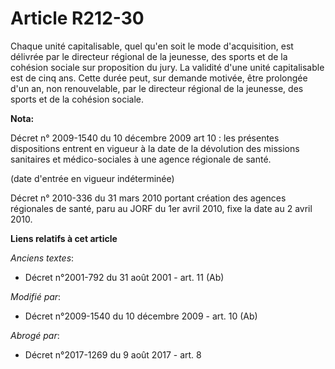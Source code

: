 # Article R212-30

Chaque unité capitalisable, quel qu'en soit le mode d'acquisition, est délivrée par le directeur régional de la jeunesse, des
sports et de la cohésion sociale sur proposition du jury. La validité d'une unité capitalisable est de cinq ans. Cette durée
peut, sur demande motivée, être prolongée d'un an, non renouvelable, par le directeur régional de la jeunesse, des sports et
de la cohésion sociale.

**Nota:**

Décret n° 2009-1540 du 10 décembre 2009 art 10 : les présentes dispositions entrent en vigueur à la date de la dévolution des
missions sanitaires et médico-sociales à une agence régionale de santé. 

(date d'entrée en vigueur indéterminée)

Décret n° 2010-336 du 31 mars 2010 portant création des agences régionales de santé, paru au JORF du 1er avril 2010, fixe la
date au 2 avril 2010.

**Liens relatifs à cet article**

_Anciens textes_:

  - Décret n°2001-792 du 31 août 2001 - art. 11 (Ab)

_Modifié par_:

  - Décret n°2009-1540 du 10 décembre 2009 - art. 10 (Ab)

_Abrogé par_:

  - Décret n°2017-1269 du 9 août 2017 - art. 8
